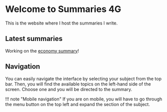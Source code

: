 # Welcome to Summaries 4G

This is the website where I host the summaries I write.

## Latest summaries

Working on the [economy summary](wr/3/summary.md)!

## Navigation

You can easily navigate the interface by selecting your subject from the top bar. Then, you will find the available topics on the left-hand side of the screen. Choose one and you will be directed to the summary.

<!--prettier-ignore-->
!!! note "Mobile navigation"
    If you are on mobile, you will have to go through the menu button on the top left and expand the section of the subject.

